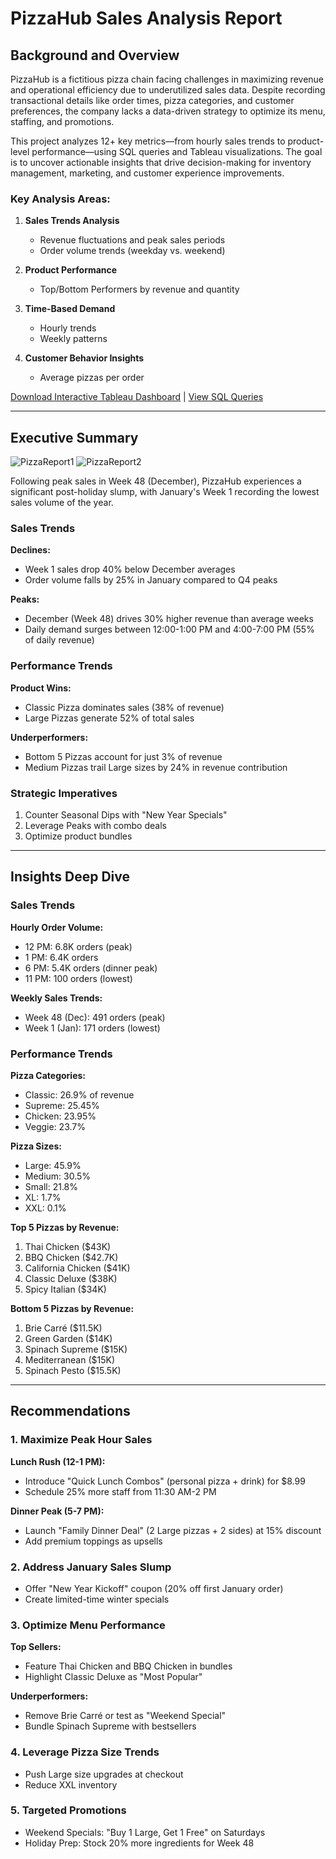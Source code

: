 # PizzaHub Sales Analysis Report

## Background and Overview

PizzaHub is a fictitious pizza chain facing challenges in maximizing revenue and operational efficiency due to underutilized sales data. Despite recording transactional details like order times, pizza categories, and customer preferences, the company lacks a data-driven strategy to optimize its menu, staffing, and promotions.

This project analyzes 12+ key metrics—from hourly sales trends to product-level performance—using SQL queries and Tableau visualizations. The goal is to uncover actionable insights that drive decision-making for inventory management, marketing, and customer experience improvements.

### Key Analysis Areas:
1. **Sales Trends Analysis**
   - Revenue fluctuations and peak sales periods
   - Order volume trends (weekday vs. weekend)

2. **Product Performance**
   - Top/Bottom Performers by revenue and quantity

3. **Time-Based Demand**
   - Hourly trends
   - Weekly patterns

4. **Customer Behavior Insights**
   - Average pizzas per order

[Download Interactive Tableau Dashboard](#) | [View SQL Queries](#)

---

## Executive Summary

![PizzaReport1](Dashboard/PizzaSalesReport1) ![PizzaReport2](Dashboard/PizzaSalesReport2)

Following peak sales in Week 48 (December), PizzaHub experiences a significant post-holiday slump, with January's Week 1 recording the lowest sales volume of the year.

### Sales Trends
**Declines:**
- Week 1 sales drop 40% below December averages
- Order volume falls by 25% in January compared to Q4 peaks

**Peaks:**
- December (Week 48) drives 30% higher revenue than average weeks
- Daily demand surges between 12:00-1:00 PM and 4:00-7:00 PM (55% of daily revenue)

### Performance Trends
**Product Wins:**
- Classic Pizza dominates sales (38% of revenue)
- Large Pizzas generate 52% of total sales

**Underperformers:**
- Bottom 5 Pizzas account for just 3% of revenue
- Medium Pizzas trail Large sizes by 24% in revenue contribution

### Strategic Imperatives
1. Counter Seasonal Dips with "New Year Specials"
2. Leverage Peaks with combo deals
3. Optimize product bundles

---

## Insights Deep Dive

### Sales Trends
**Hourly Order Volume:**
- 12 PM: 6.8K orders (peak)
- 1 PM: 6.4K orders
- 6 PM: 5.4K orders (dinner peak)
- 11 PM: 100 orders (lowest)

**Weekly Sales Trends:**
- Week 48 (Dec): 491 orders (peak)
- Week 1 (Jan): 171 orders (lowest)

### Performance Trends
**Pizza Categories:**
- Classic: 26.9% of revenue
- Supreme: 25.45%
- Chicken: 23.95%
- Veggie: 23.7%

**Pizza Sizes:**
- Large: 45.9%
- Medium: 30.5%
- Small: 21.8%
- XL: 1.7%
- XXL: 0.1%

**Top 5 Pizzas by Revenue:**
1. Thai Chicken ($43K)
2. BBQ Chicken ($42.7K)
3. California Chicken ($41K)
4. Classic Deluxe ($38K)
5. Spicy Italian ($34K)

**Bottom 5 Pizzas by Revenue:**
1. Brie Carré ($11.5K)
2. Green Garden ($14K)
3. Spinach Supreme ($15K)
4. Mediterranean ($15K)
5. Spinach Pesto ($15.5K)

---

## Recommendations

### 1. Maximize Peak Hour Sales
**Lunch Rush (12-1 PM):**
- Introduce "Quick Lunch Combos" (personal pizza + drink) for $8.99
- Schedule 25% more staff from 11:30 AM-2 PM

**Dinner Peak (5-7 PM):**
- Launch "Family Dinner Deal" (2 Large pizzas + 2 sides) at 15% discount
- Add premium toppings as upsells

### 2. Address January Sales Slump
- Offer "New Year Kickoff" coupon (20% off first January order)
- Create limited-time winter specials

### 3. Optimize Menu Performance
**Top Sellers:**
- Feature Thai Chicken and BBQ Chicken in bundles
- Highlight Classic Deluxe as "Most Popular"

**Underperformers:**
- Remove Brie Carré or test as "Weekend Special"
- Bundle Spinach Supreme with bestsellers

### 4. Leverage Pizza Size Trends
- Push Large size upgrades at checkout
- Reduce XXL inventory

### 5. Targeted Promotions
- Weekend Specials: "Buy 1 Large, Get 1 Free" on Saturdays
- Holiday Prep: Stock 20% more ingredients for Week 48

